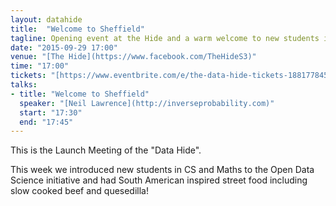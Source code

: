 ```yaml
---
layout: datahide
title:  "Welcome to Sheffield"
tagline: Opening event at the Hide and a warm welcome to new students in Sheffield.
date: "2015-09-29 17:00"
venue: "[The Hide](https://www.facebook.com/TheHideS3)"
time: "17:00"
tickets: "[https://www.eventbrite.com/e/the-data-hide-tickets-18817784500](https://www.eventbrite.com/e/the-data-hide-tickets-18817784500)"
talks:
- title: "Welcome to Sheffield"
  speaker: "[Neil Lawrence](http://inverseprobability.com)"
  start: "17:30"
  end: "17:45"
---
```


This is the Launch Meeting of the "Data Hide". 

This week we introduced new students in CS and Maths to the Open Data Science initiative and had South American inspired street food including slow cooked beef and quesedilla!
